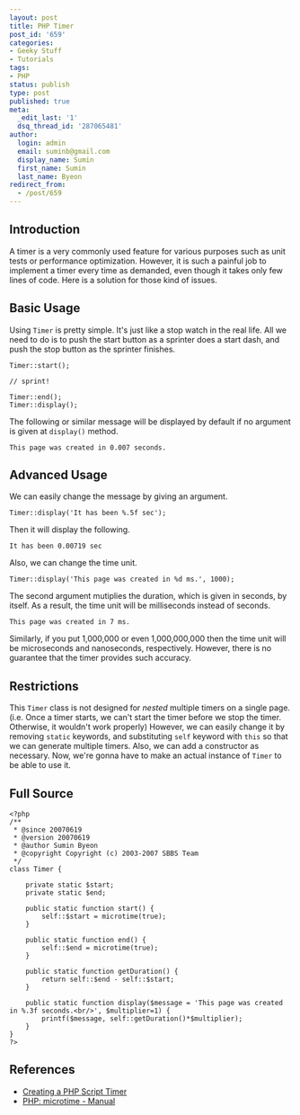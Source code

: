 ```yaml
---
layout: post
title: PHP Timer
post_id: '659'
categories:
- Geeky Stuff
- Tutorials
tags:
- PHP
status: publish
type: post
published: true
meta:
  _edit_last: '1'
  dsq_thread_id: '287065481'
author:
  login: admin
  email: suminb@gmail.com
  display_name: Sumin
  first_name: Sumin
  last_name: Byeon
redirect_from:
  - /post/659
---
```

## Introduction

A timer is a very commonly used feature for various purposes such as unit tests or performance optimization. However, it is such a painful job to implement a timer every time as demanded, even though it takes only few lines of code. Here is a solution for those kind of issues.

## Basic Usage

Using `Timer` is pretty simple. It's just like a stop watch in the real life. All we need to do is to push the start button as a sprinter does a start dash, and push the stop button as the sprinter finishes.

	Timer::start();

	// sprint!

	Timer::end();
	Timer::display();

The following or similar message will be displayed by default if no argument is given at `display()` method.

	This page was created in 0.007 seconds.

## Advanced Usage

We can easily change the message by giving an argument.

	Timer::display('It has been %.5f sec');

Then it will display the following.

	It has been 0.00719 sec

Also, we can change the time unit.

	Timer::display('This page was created in %d ms.', 1000);

The second argument mutiplies the duration, which is given in seconds, by itself. As a result, the time unit will be milliseconds instead of seconds.

	This page was created in 7 ms.

Similarly, if you put 1,000,000 or even 1,000,000,000 then the time unit will be microseconds and nanoseconds, respectively. However, there is no guarantee that the timer provides such accuracy.

<!-- In my opinion, milliseconds is enough to measure the performance of your web applications. In order to access to files containing server side scripts or web pages, disk operations are required. Also, it takes some time (or it could be the biggest job) to retrieve some data from a database (which is a very common aspect of most web applications) Hard disks work much slower than RAMs and CPUs. For example, usual access time of most common hard disks is approximately 8-9ms whereas the time unit of current dynamic random access memories is nanoseconds. So, it is not worth to care about these kind of small time units. -->

## Restrictions

This `Timer` class is not designed for *nested* multiple timers on a single page. (i.e. Once a timer starts, we can't start the timer before we stop the timer. Otherwise, it wouldn't work properly) However, we can easily change it by removing `static` keywords, and substituting `self` keyword with `this` so that we can generate multiple timers. Also, we can add a constructor as necessary. Now, we're gonna have to make an actual instance of `Timer` to be able to use it.

## Full Source

	<?php
	/**
	 * @since 20070619
	 * @version 20070619
	 * @author Sumin Byeon
	 * @copyright Copyright (c) 2003-2007 SBBS Team
	 */
	class Timer {

		private static $start;
		private static $end;

		public static function start() {
			self::$start = microtime(true);
		}

		public static function end() {
			self::$end = microtime(true);
		}

		public static function getDuration() {
			return self::$end - self::$start;
		}

		public static function display($message = 'This page was created in %.3f seconds.<br/>', $multiplier=1) {
			printf($message, self::getDuration()*$multiplier);
		}
	}
	?>

## References

* [Creating a PHP Script Timer](http://www.developertutorials.com/tutorials/php/php-script-timer-051013/page1.html)
* [PHP: microtime - Manual](http://www.php.net/microtime)

